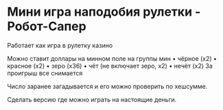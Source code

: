 # Мини игра наподобия рулетки - Робот-Сапер

Работает как игра в рулетку казино

Можно ставит доллары на минном поле на группы мин
• чёрное (x2)
• красное (x2)
• зеро (x36)
• чёт (не включает зеро, x2)
• нечёт (x2)
За проигрыш все снимается

Число заранее загадывается и его можно проверить по хешсумме.

Сделать версию где можно играть на настоящие деньги.
